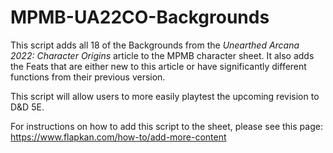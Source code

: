 # MPMB-UA22CO-Backgrounds
This script adds all 18 of the Backgrounds from the *Unearthed Arcana 2022: Character Origins* article to the MPMB character sheet. It also adds the Feats that are either new to this article or have significantly different functions from their previous version.

This script will allow users to more easily playtest the upcoming revision to D&D 5E.

For instructions on how to add this script to the sheet, please see this page: https://www.flapkan.com/how-to/add-more-content
